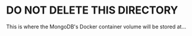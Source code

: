 # DO NOT DELETE THIS DIRECTORY

This is where the MongoDB's Docker container volume will be stored at...